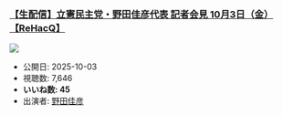 ### [【生配信】立憲民主党・野田佳彦代表 記者会見 10月3日（金）【ReHacQ】](https://www.youtube.com/watch?v=vmARaVa65Uo)
[![](https://img.youtube.com/vi/vmARaVa65Uo/sddefault.jpg)](https://www.youtube.com/watch?v=vmARaVa65Uo)
-   公開日: 2025-10-03
-   視聴数: 7,646
-   **いいね数: 45**
-   出演者: [野田佳彦](/rehacq_fan/people/野田佳彦 "wikilink")
